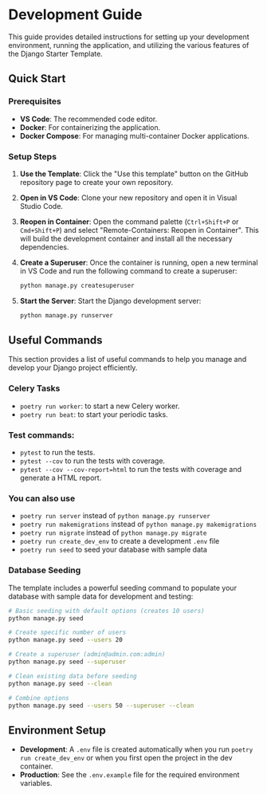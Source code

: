 # Development Guide

This guide provides detailed instructions for setting up your development environment, running the application, and utilizing the various features of the Django Starter Template.

## Quick Start

### Prerequisites

*   **VS Code**: The recommended code editor.
*   **Docker**: For containerizing the application.
*   **Docker Compose**: For managing multi-container Docker applications.

### Setup Steps

1.  **Use the Template**: Click the "Use this template" button on the GitHub repository page to create your own repository.
2.  **Open in VS Code**: Clone your new repository and open it in Visual Studio Code.
3.  **Reopen in Container**: Open the command palette (`Ctrl+Shift+P` or `Cmd+Shift+P`) and select "Remote-Containers: Reopen in Container". This will build the development container and install all the necessary dependencies.
4.  **Create a Superuser**: Once the container is running, open a new terminal in VS Code and run the following command to create a superuser:

    ```bash
    python manage.py createsuperuser
    ```

5.  **Start the Server**: Start the Django development server:

    ```bash
    python manage.py runserver
    ```

## Useful Commands

This section provides a list of useful commands to help you manage and develop your Django project efficiently.

### Celery Tasks

*   `poetry run worker`: to start a new Celery worker.
*   `poetry run beat`: to start your periodic tasks.

### Test commands:

*   `pytest` to run the tests.
*   `pytest --cov` to run the tests with coverage.
*   `pytest --cov --cov-report=html` to run the tests with coverage and generate a HTML report.

### You can also use

*   `poetry run server` instead of `python manage.py runserver`
*   `poetry run makemigrations` instead of `python manage.py makemigrations`
*   `poetry run migrate` instead of `python manage.py migrate`
*   `poetry run create_dev_env` to create a development `.env` file
*   `poetry run seed` to seed your database with sample data

### Database Seeding

The template includes a powerful seeding command to populate your database with sample data for development and testing:

```bash
# Basic seeding with default options (creates 10 users)
python manage.py seed

# Create specific number of users
python manage.py seed --users 20

# Create a superuser (admin@admin.com:admin)
python manage.py seed --superuser

# Clean existing data before seeding
python manage.py seed --clean

# Combine options
python manage.py seed --users 50 --superuser --clean
```

## Environment Setup

*   **Development**: A `.env` file is created automatically when you run `poetry run create_dev_env` or when you first open the project in the dev container.
*   **Production**: See the `.env.example` file for the required environment variables.